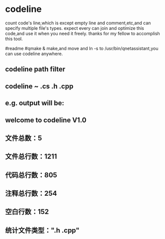# codeline
count code's line,which is except empty line and comment,etc,and can specify multiple file's types. expect every can join and optimize this code,and use it when you need it freely. thanks for my fellow to accomplish this tool.

#readme
#qmake & make,and move and ln -s to /usr/bin/qnetassistant,you can use codeline anywhere.
## codeline path filter
## codeline ~ .cs .h .cpp
## e.g. output will be:
## welcome to codeline V1.0
## 文件总数：5
## 文件总行数：1211
## 代码总行数：805
## 注释总行数：254
## 空白行数：152
## 统计文件类型：".h .cpp"
